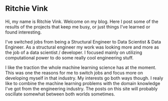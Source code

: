 
# <small> Ritchie Vink </small>


<p>Hi, my name is Ritchie Vink. Welcome on my blog. Here I post some of the results of the projects that keep me busy, or just things I've learned or found interesting. </p>

<p>I've switched jobs from being a Structural Engineer to Data Scientist
& Data Engineer. As a structural engineer my work was looking more and more
as the job of a data scientist / developer. I focused mainly on utilizing computational power to do some really cool engineering stuff.</p>

<p>I like the traction the whole machine learning science has at the moment. This was one the reasons for me to switch jobs and focus more on developing myself in that industry. My interests go both ways though. I realy like to combine the machine learning problems with the domain knowledge I've got from the engineering industry. The posts on this site will probably oscillate somewhat between both worlds sometimes.
</p>


